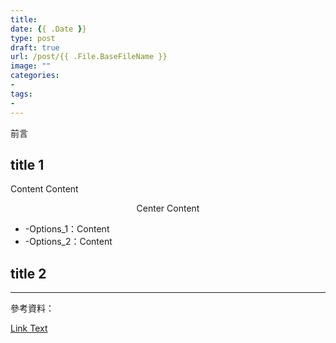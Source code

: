 ```yaml
---
title: 
date: {{ .Date }}
type: post
draft: true
url: /post/{{ .File.BaseFileName }}
image: ""
categories:
- 
tags:
-
---
```


前言


## title 1

<span class="hl-blue">Content</span>
<span class="hl-red">Content</span>
<div style="text-align: center">Center Content</div>


* <span class="hl-green mono">-Options_1</span>：Content
* <span class="hl-green mono">-Options_2</span>：Content


## title 2

* * *

參考資料：

[Link Text](https://url)

